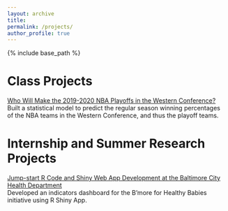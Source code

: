 ```yaml
---
layout: archive
title: 
permalink: /projects/
author_profile: true
---
```


{% include base_path %}

Class Projects
===============

[Who Will Make the 2019-2020 NBA Playoffs in the Western Conference?](https://advds71x.github.io/NBAproj/)  
Built a statistical model to predict the regular season winning percentages of the NBA teams in the Western Conference, and thus the playoff teams. 

Internship and Summer Research Projects
===============
[Jump-start R Code and Shiny Web App Development at the Baltimore City Health Department](https://www.jhsph.edu/offices-and-services/practice-and-training/school-wide-opportunities/practice-for-students/phase/_documents/PHASE-Presentations/2018-2019/Presentation_Zhang.pdf)  
Developed an indicators dashboard for the B’more for Healthy Babies initiative using R Shiny App.

